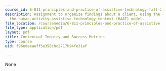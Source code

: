```yaml
---
course_id: 6-811-principles-and-practice-of-assistive-technology-fall-2014
description: Assignment to organize findings about a client, using the framework of
  the human-activity-assistive technology-context (HAAT) model.
file_location: /coursemedia/6-811-principles-and-practice-of-assistive-technology-fall-2014/f96edeeaeff5e358cbc2717b94fe31af_MIT6_811F14_CntextulInqry.pdf
file_type: application/pdf
layout: pdf
title: Contextual Inquiry and Success Metrics
type: course
uid: f96edeeaeff5e358cbc2717b94fe31af

---
```

None